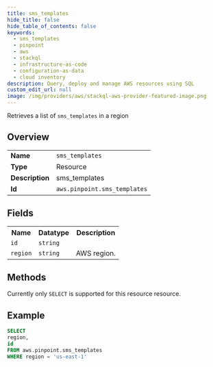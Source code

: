 ```yaml
---
title: sms_templates
hide_title: false
hide_table_of_contents: false
keywords:
  - sms_templates
  - pinpoint
  - aws
  - stackql
  - infrastructure-as-code
  - configuration-as-data
  - cloud inventory
description: Query, deploy and manage AWS resources using SQL
custom_edit_url: null
image: /img/providers/aws/stackql-aws-provider-featured-image.png
---
```

Retrieves a list of <code>sms_templates</code> in a region

## Overview
<table><tbody>
<tr><td><b>Name</b></td><td><code>sms_templates</code></td></tr>
<tr><td><b>Type</b></td><td>Resource</td></tr>
<tr><td><b>Description</b></td><td>sms_templates</td></tr>
<tr><td><b>Id</b></td><td><code>aws.pinpoint.sms_templates</code></td></tr>
</tbody></table>

## Fields
<table><tbody>
<tr><th>Name</th><th>Datatype</th><th>Description</th></tr>
<tr><td><code>id</code></td><td><code>string</code></td><td></td></tr>
<tr><td><code>region</code></td><td><code>string</code></td><td>AWS region.</td></tr>

</tbody></table>

## Methods
Currently only <code>SELECT</code> is supported for this resource resource.





## Example
```sql
SELECT
region,
id
FROM aws.pinpoint.sms_templates
WHERE region = 'us-east-1'
```
